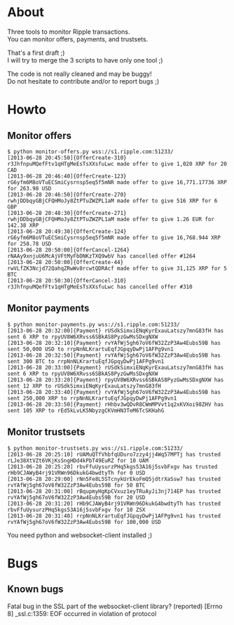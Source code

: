 About
=====

Three tools to monitor Ripple transactions.<br />
You can monitor offers, payments, and trustsets.<br />

That's a first draft ;)<br />
I will try to merge the 3 scripts to have only one tool ;)<br />

The code is not really cleaned and may be buggy!<br />
Do not hesitate to contribute and/or to report bugs ;)<br />



Howto
=====

Monitor offers
--------------

    $ python monitor-offers.py wss://s1.ripple.com:51233/
    [2013-06-28 20:45:50]{OfferCreate-310} r3JhfnpuMQefFtv1qHTgMeEsTsXXsfuLwc made offer to give 1,020 XRP for 20 CAD
    [2013-06-28 20:46:40]{OfferCreate-123} rG6yfm6M8oVTuECSmiCysrnsp5eq5f5mNR made offer to give 16,771.17736 XRP for 263.98 USD
    [2013-06-28 20:46:50]{OfferCreate-270} rwhjDDbqyGBjCFQHMoJy8ZtPTuZWZPL1aM made offer to give 516 XRP for 6 GBP
    [2013-06-28 20:48:30]{OfferCreate-271} rwhjDDbqyGBjCFQHMoJy8ZtPTuZWZPL1aM made offer to give 1.26 EUR for 142.38 XRP
    [2013-06-28 20:49:30]{OfferCreate-124} rG6yfm6M8oVTuECSmiCysrnsp5eq5f5mNR made offer to give 16,768.944 XRP for 258.78 USD
    [2013-06-28 20:50:00]{OfferCancel-1264} rNAAy9xnjuU6McAjVFtMyFbDNKzTXQ9wbV has cancelled offer #1264
    [2013-06-28 20:50:00]{OfferCreate-44} rwVLfZK3Ncjd72QahqZRwWv8rcwtQDRAcf made offer to give 31,125 XRP for 5 BTC
    [2013-06-28 20:50:30]{OfferCancel-310} r3JhfnpuMQefFtv1qHTgMeEsTsXXsfuLwc has cancelled offer #310

Monitor payments
----------------

    $ python monitor-payments.py wss://s1.ripple.com:51233/
    [2013-06-28 20:32:00]{Payment} rUSdkSimxiENqKyrExauLatszy7mnG83fH has sent 6 XRP to rpyUV8W6XRvss6SBkAS8PyzGwMsSDxgNXW
    [2013-06-28 20:32:10]{Payment} rvYAfWj5gh67oV6fW32ZzP3Aw4Eubs59B has sent 50,000 USD to rrpNnNLKrartuEqfJGpqyDwPj1AFPg9vn1
    [2013-06-28 20:32:50]{Payment} rvYAfWj5gh67oV6fW32ZzP3Aw4Eubs59B has sent 300 BTC to rrpNnNLKrartuEqfJGpqyDwPj1AFPg9vn1
    [2013-06-28 20:33:00]{Payment} rUSdkSimxiENqKyrExauLatszy7mnG83fH has sent 6 XRP to rpyUV8W6XRvss6SBkAS8PyzGwMsSDxgNXW
    [2013-06-28 20:33:20]{Payment} rpyUV8W6XRvss6SBkAS8PyzGwMsSDxgNXW has sent 12 XRP to rUSdkSimxiENqKyrExauLatszy7mnG83fH
    [2013-06-28 20:33:40]{Payment} rvYAfWj5gh67oV6fW32ZzP3Aw4Eubs59B has sent 250,000 XRP to rrpNnNLKrartuEqfJGpqyDwPj1AFPg9vn1
    [2013-06-28 20:33:50]{Payment} rHhbv3wQDvR8CWmMPVvt1q2xKVXoi98ZHV has sent 105 XRP to rEd5kLvLK5NbyzgCKVmHN3TeM6TcSKHahG

Monitor trustsets
-----------------

    $ python monitor-trustsets.py wss://s1.ripple.com:51233/
    [2013-06-28 20:25:10] rUAMuQTfVhbfqUDuro7zzy4jj4Wq57MPTj has trusted rLJe38XtVZt6VKjKsSngHDd4kPbT49EuRZ for 10 UAM
    [2013-06-28 20:25:20] rbvFfuUysurzPHq5kgs53A16j5svbFxgv has trusted rHb9CJAWyB4rj91VRWn96DkukG4bwdtyTh for 0 USD
    [2013-06-28 20:29:00] rNn5Fe8L5STcnykUrEkoFmQ5jdtrXaSsw7 has trusted rvYAfWj5gh67oV6fW32ZzP3Aw4Eubs59B for 50 BTC
    [2013-06-28 20:31:00] rBqupmyHgKpCVxuz1eyTRuAyJi3nj714EP has trusted rvYAfWj5gh67oV6fW32ZzP3Aw4Eubs59B for 20 USD
    [2013-06-28 20:31:20] rHb9CJAWyB4rj91VRWn96DkukG4bwdtyTh has trusted rbvFfuUysurzPHq5kgs53A16j5svbFxgv for 10 ZSX
    [2013-06-28 20:31:40] rrpNnNLKrartuEqfJGpqyDwPj1AFPg9vn1 has trusted rvYAfWj5gh67oV6fW32ZzP3Aw4Eubs59B for 100,000 USD

You need python and websocket-client installed ;)


Bugs
====

Known bugs
----------

Fatal bug in the SSL part of the websocket-client library? (reported)
[Errno 8] _ssl.c:1359: EOF occurred in violation of protocol

